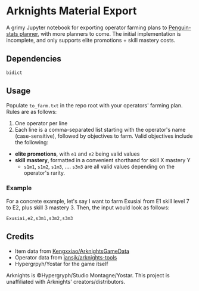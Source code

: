 # Arknights Material Export

A grimy Jupyter notebook for exporting operator farming plans to [Penguin-stats planner](https://penguin-stats.io/planner), with more planners to come.
The initial implementation is incomplete, and only supports elite promotions + skill mastery costs.

## Dependencies
`bidict`

## Usage

Populate `to_farm.txt` in the repo root with your operators' farming plan. Rules are as follows:
1. One operator per line
2. Each line is a comma-separated list starting with the operator's name (case-sensitive), followed by objectives to farm. Valid objectives include the following:
  - **elite promotions**,  with `e1` and `e2` being valid values
  - **skill mastery**, formatted in a convenient shorthand for skill X mastery Y
    - `s1m1`, `s1m2`, `s1m3`, .... `s3m3` are all valid values depending on the operator's rarity.

### Example
For a concrete example, let's say I want to farm Exusiai from E1 skill level 7 to E2, plus skill 3 mastery 3. Then, the input would look as follows:

`Exusiai,e2,s3m1,s3m2,s3m3`


## Credits

- Item data from [Kengxxiao/ArknightsGameData](https://github.com/Kengxxiao/ArknightsGameData)
- Operator data from [iansjk/arknights-tools](https://github.com/iansjk/arknights-tools)
- Hypergrpyh/Yostar for the game itself

Arknights is ©Hypergryph/Studio Montagne/Yostar. This project is unaffiliated with Arknights' creators/distributors.

